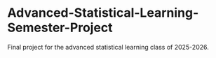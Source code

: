 # Advanced-Statistical-Learning-Semester-Project
Final project for the advanced statistical learning class of 2025-2026.
